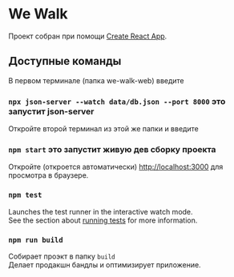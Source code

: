 # We Walk 

Проект собран при помощи [Create React App](https://github.com/facebook/create-react-app).

## Доступные команды


В первом терминале (папка we-walk-web) введите
### `npx json-server --watch data/db.json --port 8000` это запустит json-server

Откройте второй терминал из этой же папки и введите
### `npm start` это запустит живую дев сборку проекта

Откройте (откроется автоматически) [http://localhost:3000](http://localhost:3000) для просмотра в браузере.


### `npm test`

Launches the test runner in the interactive watch mode.\
See the section about [running tests](https://facebook.github.io/create-react-app/docs/running-tests) for more information.

### `npm run build`

Собирает проэкт в папку `build`\
Делает продакшн бандлы и оптимизирует приложение.

